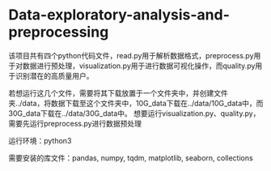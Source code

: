 # Data-exploratory-analysis-and-preprocessing

该项目共有四个python代码文件，read.py用于解析数据格式，preprocess.py用于对数据进行预处理，visualization.py用于进行数据可视化操作，而quality.py用于识别潜在的高质量用户。

若想运行这几个文件，需要将其下载放置于一个文件夹中，并创建文件夹../data，将数据下载至这个文件夹中，10G_data下载在../data/10G_data中，而30G_data下载在../data/30G_data中。
想要运行visualization.py、quality.py，需要先运行preprocess.py进行数据预处理

运行环境：python3

需要安装的库文件：pandas, numpy, tqdm, matplotlib, seaborn, collections
